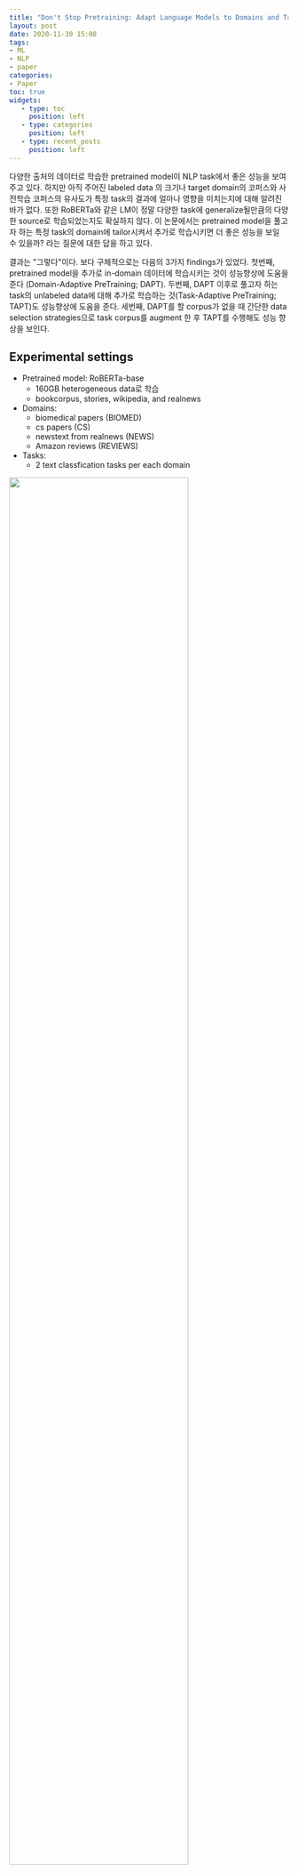 ```yaml
---
title: "Don't Stop Pretraining: Adapt Language Models to Domains and Tasks"
layout: post
date: 2020-11-30 15:00
tags:
- ML
- NLP
- paper
categories: 
- Paper
toc: true
widgets:
   - type: toc
     position: left
   - type: categories
     position: left
   - type: recent_posts
     position: left
---
```


다양한 출처의 데이터로 학습한 pretrained model이 NLP task에서 좋은 성능을 보여주고 있다. 하지만 아직 주어진 labeled data 의 크기나 target domain의 코퍼스와 사전학습 코퍼스의 유사도가 특정 task의 결과에 얼마나 영향을 미치는지에 대해 알려진 바가 없다. 또한 RoBERTa와 같은 LM이 정말 다양한 task에 generalize될만큼의 다양한 source로 학습되었는지도 확실하지 않다. 이 논문에서는 pretrained model을 풀고자 하는 특정 task의 domain에 tailor시켜서 추가로 학습시키면 더 좋은 성능을 보일 수 있을까? 라는 질문에 대한 답을 하고 있다.
<!--more-->

결과는 "그렇다"이다. 보다 구체적으로는 다음의 3가지 findings가 있었다. 첫번째, pretrained model을 추가로 in-domain 데이터에 학습시키는 것이 성능향상에 도움을 준다 (Domain-Adaptive PreTraining; DAPT). 두번째, DAPT 이후로 풀고자 하는 task의 unlabeled data에 대해 추가로 학습하는 것(Task-Adaptive PreTraining; TAPT)도 성능향상에 도움을 준다. 세번째, DAPT를 할 corpus가 없을 때 간단한 data selection strategies으로 task corpus를 augment 한 후 TAPT를 수행해도 성능 향상을 보인다.


## Experimental settings
- Pretrained model: RoBERTa-base
    - 160GB heterogeneous data로 학습
    - bookcorpus, stories, wikipedia, and realnews
- Domains:
    - biomedical papers (BIOMED)
    - cs papers (CS)
    - newstext from realnews (NEWS)
    - Amazon reviews (REVIEWS)
- Tasks:
   - 2 text classfication tasks per each domain  
<img src="/assets/images/dapt-dataset.png?style=centerme" width=80%>

### Domain 의 기준?

내가 아는 한에서는, domain 이라는 용어에 대한 확실한 정의는 없다. 어떤 논문은 domain에 대해 두루뭉술하게 언급하고 넘어가고, 어떤 논문은 뭐라도 정의하고 넘어가는 경우가 있는데 이번 논문에서는 domain에 대한 논의가 중요하다보니 선정한 4개의 도메인과 pretraining domain이 서로 상이함을 밝힐 필요가 있었다.

<img src="/assets/images/dapt-vocab-overlap.png?style=centerme" width=40%>
<br>

위의 이미지는 Vocab overlap 을 통한 domain의 similarity 를 구한 heatmap이다. 빈번한 10K 의 vocab 중 얼마나 겹치는지를 나타내고 있으며 결과는 직관과 일치하는 것으로 보인다. PT corpus는 news, reviews와 가장 유사하며 cs와 가장 거리가 멀다. 또 reviews와 cs의 거리가 가장 멀고, news와 reviews는 cs에 비해 상대적으로 더 유사하다.


## DAPT Results

### Domain 별 LM loss 변화

<img src="/assets/images/dapt-lm-loss.png?style=centerme" width=80%>
<br>

각 도메인에 RoBERTa를 12.5K steps 씩 학습시킨 후 LM loss의 전후를 비교하였다. domain similarity 가 가장 높았던 news를 제외한 나머지 도메인에서 marginal한 성능향상이 있었다.

### PLM vs. DAPT vs. ~DAPT 모델의 classification 결과

<img src="/assets/images/dapt-table-3.png?style=centerme" width=40%>
<br>

LM loss 의 변화가 시사했던 것처럼 BM과 CS 도메인에서의 효과가 가장 컸다. 하지만 이 변화가 단순히 더 많은 데이터에 노출되었기 때문인지 아닌지를 판단하기 위해 out-of-domain corpus로 DAPT를 시킨 후의 결과와 비교했다. news의 경우 CS로 DAPT한 LM을, reviews의 경우 BIOMED LM을, cs의 경우 news LM을, biomed의 경우 reviews LM을 사용했다. DAPT가 ~DAPT 모델보다 모든 경우에서 더 좋은 성능을 낸다. 심지어 RoBERTa와 비교해보면 ~DAPT 의 결과는 더 나빠지는 경향을 보인다. 이는 단순히 더 많은 데이터에 노출되는 것이 항상 모든 도메인의 결과에서 효과적이지 않다는 사실을 시사한다.

### Fuzzy 한 domain boundary

Vocab overlap 결과에서도 알 수 있지만 domain 이라는 것이 무자르듯 나뉘는 것이 아니다. 지금까지의 실험은 news와 reviews 도메인을 구분했지만, reviews corpus가 news corpus에 아예 도움을 주지 않는다고 볼 수 없다.

## TAPT

Domain 보다 더 협소한 범위의 Task에 대해서도 DAPT와 같은 효과가 있는지를 검증하였다. DAPT와 비교해서 더 적은 corpus로 학습한다는 단점이 있지만 더 task relevant한 corpus라는 장점이 있다. 만약 최종 성능이 비슷하다면 TAPT가 더 값싼 학습방식이라고 볼 수 있다. 여기서는 labeled training data를 사용해서 second phase PLM을 진행했다.

### PLM vs. DAPT vs. TAPT vs. DAPT+TAPT 모델의 classification 결과

<img src="/assets/images/dapt-table-5.png?style=centerme" width=80%>
<br>

TAPT의 경우, corpus  사이즈를 고려해서, second phase of pretraining은 100 epoch만 진행하였다. 

- **PLM vs TAPT**
    - 결과를 보면, TAPT를 진행한 LM으로 classficiation task를 수행한 경우가 RoBERTa-base 보다 항상 결과가 더 좋다.
- **DAPT vs TAPT**
    - 하지만 DAPT와 비교해보면 언제나 더 좋은 결과를 보여주는 것은 아니었다.
- **PLM vs DAPT + TAPT**
    - DAPT 이후 TAPT 를 적용하는 것이 언제나 최고의 성능을 보여준다.
    - **PLM에 많이 활용된 데이터가 AGNews와 IMDB와 비슷했다면 그 둘의 성능 폭이 작은 것이 이해가 되지만, 아니라면 HyperPartisan이랑 Helpfulness의 성능향상이 BIOMED와 비슷하다는 점에서 꼭 PLM의 학습 코퍼스의 도메인과 성능향상이 관련있다고 보긴 어렵다.**
    - 그 task 를 잘하기 위해서는 마지막에 weight 를 옮겨주는 것이 필요하지 않을까?


### Cross-Task Transfer

<img src="/assets/images/dapt-table-6.png?style=centerme" width=80%>
<br>

같은 도메인 내의 2 task 간 transfer 효과가 있는지에 대해서 살펴보았다. BIOMED 내의  RCT, ChemProt task를 예로 들면, Transfer-TAPT는 RCT의 unlabeled data로 pretraining한 이후, ChemProt의 결과를 본 것이다. 모든 경우 Transfer-TAPT의 결과가 TAPT보다 낮았다.


### Augmenting Training data for TAPT

task: RCT, HyperPartisan, IMDB

**case 1) target task의 labeled data와 같은 distribution의 unlabeled target task corpus (by human)**

<img src="/assets/images/dapt-table-7.png?style=centerme" width=40%>
<br>

Curated TAPT의 경우 TAPT보다 더 많은 task corpus (unlabeled)로 PLM을 진행하였고, 좋은 성능을 보였다. DAPT와 함께 진행하게 되면 그 효과는 더욱 확실하다.

**case 2) Automated Data selection for TAPT**

task setup 당시에 large unlabeled corpus 조차 풀리지 않는 경우가 있다. 이 때, 자동으로 관련있는 데이터를 찾아서 이를 기반으로 학습하게 되면 어떨지를 실험하였다.

하지만 large in-domain corpus 여야 하며, 이 중에서 task와의 접점이 있는 task-relevant data를 찾는 것이다. 그리고 embedding space 내에서 접점을 찾는 것이므로 경량화모델이 필요하다. 여기서는 vampire model을 사용하였다.

<img src="/assets/images/dapt-table-8.png?style=centerme" width=40%>
<br>

- **rand-TAPT vs kNN-TAPT**
    - kNN > rand-TAPT
- **TAPT vs automated data selection**
    - 방법이 무엇이든 추가 데이터를 활용하는 것이 나쁘지는 않음
    - 아직 RoBERTa에게는 더 학습할 수 있는 여지가 남아있다고도 해석 가능 (데이터는 많을수록 좋다)
- **DAPT vs 500NN-TAPT**
    - 약 500개의 데이터만 사용해도 DAPT 효과를 어느 정도 낼 수 있음
   

## Conclusions

<img src="/assets/images/dapt-table-9.png?style=centerme" width=40%>
<br>

- Task 문제를 더 잘 풀기 위해서 관련된 distribution 의 데이터로 추가 학습을 하는 것이 효과적이다
- Task-specific data 일 필요는 없다. Domain이 비슷하면 효과를 볼 수 있다.
- 다만 아쉬운 건, PLM 자체를 학습시킬 때 DAPT+TAPT에 사용한 데이터를 활용하면 점수가 어떻게 변하는지 알 수 없었다는 점이나, 이번 논문의 scope에 들어갈 필요는 없었다고도 생각한다.


## References

https://www.aclweb.org/anthology/2020.acl-main.740.pdf
